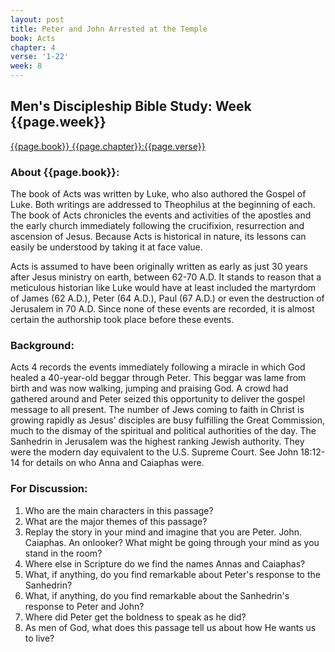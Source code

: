 ```yaml
---
layout: post
title: Peter and John Arrested at the Temple
book: Acts
chapter: 4
verse: '1-22'
week: 8
---
```

## Men's Discipleship Bible Study: Week {{page.week}}

[{{page.book}} {{page.chapter}}:{{page.verse}}](https://www.biblegateway.com/passage/?search={{page.book}}+{{page.chapter}}%3A{{page.verse}}&version=NIV)

### About {{page.book}}:
The book of Acts was written by Luke, who also authored the Gospel of Luke. Both writings are addressed to Theophilus at
the beginning of each. The book of Acts chronicles the events and activities of the apostles and the early church 
immediately following the crucifixion, resurrection and ascension of Jesus. Because Acts is historical in nature, its 
lessons can easily be understood by taking it at face value. 

Acts is assumed to have been originally written as early as just 30 years after Jesus ministry on earth, between 
62-70 A.D. It stands to reason that a meticulous historian like Luke would have at least included the martyrdom of 
James (62 A.D.), Peter (64 A.D.), Paul (67 A.D.) or even the destruction of Jerusalem in 70 A.D. Since none of these 
events are recorded, it is almost certain the authorship took place before these events.

### Background:
Acts 4 records the events immediately following a miracle in which God healed a 40-year-old beggar through Peter. This 
beggar was lame from birth and was now walking, jumping and praising God. A crowd had gathered around and Peter seized 
this opportunity to deliver the gospel message to all present. The number of Jews coming to faith in Christ is growing 
rapidly as Jesus' disciples are busy fulfilling the Great Commission, much to the dismay of the spiritual and political 
authorities of the day.
The Sanhedrin in Jerusalem was the highest ranking Jewish authority. They were the modern day equivalent to the 
U.S. Supreme Court. See John 18:12-14 for details on who Anna and Caiaphas were.

### For Discussion:
1. Who are the main characters in this passage?
2. What are the major themes of this passage?
3. Replay the story in your mind and imagine that you are Peter. John. Caiaphas. An onlooker? What might be going 
through your mind as you stand in the room?
4. Where else in Scripture do we find the names Annas and Caiaphas?
5. What, if anything, do you find remarkable about Peter's response to the Sanhedrin? 
6. What, if anything, do you find remarkable about the Sanhedrin's response to Peter and John?
7. Where did Peter get the boldness to speak as he did?
8. As men of God, what does this passage tell us about how He wants us to live?

